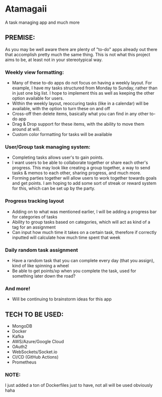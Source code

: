 # Atamagaii
A task managing app and much more

## PREMISE:
As you may be well aware there are plenty of "to-do" apps already out there that accomplish pretty much the same thing. This is not what this project aims to be, at least not in your stereotypical way.

### Weekly view formatting:
- Many of these to-do apps do not focus on having a weekly layout. For example, I have my tasks structured from Monday to Sunday, rather than in just one big list. I hope to implement this as well as keeping the other option available for users.
- Within the weekly layout, reoccuring tasks (like in a calendar) will be available, with the option to turn these on and off
- Cross-off then delete items, basically what you can find in any other to-do app
- Drag & Drop support for these items, with the ability to move them around at will.
- Custom color formatting for tasks will be available

### User/Group task managing system:
- Completing tasks allows user's to gain points.
- I want users to be able to collaborate together or share each other's progress. This may look like creating a group together, a way to send tasks & memos to each other, sharing progress, and much more.
- Forming parties together will allow users to work together towards goals and get points. I am hoping to add some sort of streak or reward system for this, which can be set up by the party.
### Progress tracking layout
- Adding on to what was mentioned earlier, I will be adding a progress bar for categories of tasks
- Ability to group tasks based on categories, which will act as kind of a tag for an assignment
- Can input how much time it takes on a certain task, therefore if correctly inputted will calculate how much time spent that week
### Daily random task assignment
- Have a random task that you can complete every day (that you assign), kind of like spinning a wheel
- Be able to get points/xp when you complete the task, used for something later down the road?
### And more!
- Will be continuing to brainstorm ideas for this app

## TECH TO BE USED:
- MongoDB
- Docker
- Kafka
- AWS/Azure/Google Cloud
- OAuth2
- WebSockets/Socket.io
- CI/CD (GitHub Actions)
- Prometheus


### NOTE:
I just added a ton of Dockerfiles just to have, not all will be used obviously haha
